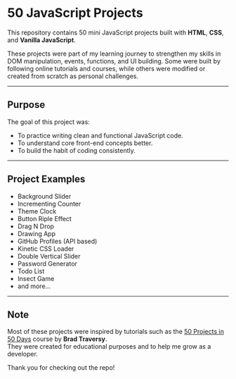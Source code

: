 # 50 JavaScript Projects

This repository contains 50 mini JavaScript projects built with **HTML**, **CSS**, and **Vanilla JavaScript**.

These projects were part of my learning journey to strengthen my skills in DOM manipulation, events, functions, and UI building. Some were built by following online tutorials and courses, while others were modified or created from scratch as personal challenges.

---

## Purpose

The goal of this project was:

- To practice writing clean and functional JavaScript code.
- To understand core front-end concepts better.
- To build the habit of coding consistently.

---

## Project Examples

- Background Slider  
- Incrementing Counter
- Theme Clock
- Button Riple Effect 
- Drag N Drop
- Drawing App
- GitHub Profiles (API based)  
- Kinetic CSS Loader
- Double Vertical Slider
- Password Generator
- Todo List
- Insect Game
- and more...

---

## Note

Most of these projects were inspired by tutorials such as the [50 Projects in 50 Days](https://github.com/bradtraversy/50projects50days) course by **Brad Traversy**.  
They were created for educational purposes and to help me grow as a developer.

Thank you for checking out the repo!
